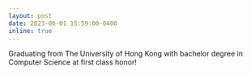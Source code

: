 ```yaml
---
layout: post
date: 2023-06-01 15:59:00-0400
inline: true
---
```


Graduating from The University of Hong Kong with bachelor degree in Computer Science at first class honor!
